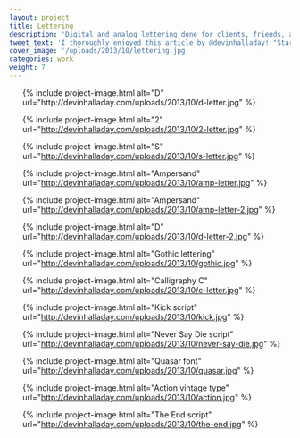 ```yaml
---
layout: project
title: Lettering
description: 'Digital and analog lettering done for clients, friends, and studio projects.'
tweet_text: 'I thoroughly enjoyed this article by @devinhalladay! "Starting Fresh":'
cover_image: '/uploads/2013/10/lettering.jpg'
categories: work
weight: 7
---
```

<ul class="small-block-grid-1 large-block-grid-3">
  {% include project-image.html alt="D" url="http://devinhalladay.com/uploads/2013/10/d-letter.jpg" %}

  {% include project-image.html alt="2" url="http://devinhalladay.com/uploads/2013/10/2-letter.jpg" %}

  {% include project-image.html alt="S" url="http://devinhalladay.com/uploads/2013/10/s-letter.jpg" %}

  {% include project-image.html alt="Ampersand" url="http://devinhalladay.com/uploads/2013/10/amp-letter.jpg" %}

  {% include project-image.html alt="Ampersand" url="http://devinhalladay.com/uploads/2013/10/amp-letter-2.jpg" %}

  {% include project-image.html alt="D" url="http://devinhalladay.com/uploads/2013/10/d-letter-2.jpg" %}

  {% include project-image.html alt="Gothic lettering" url="http://devinhalladay.com/uploads/2013/10/gothic.jpg" %}

  {% include project-image.html alt="Calligraphy C" url="http://devinhalladay.com/uploads/2013/10/c-letter.jpg" %}

  {% include project-image.html alt="Kick script" url="http://devinhalladay.com/uploads/2013/10/kick.jpg" %}

  {% include project-image.html alt="Never Say Die script" url="http://devinhalladay.com/uploads/2013/10/never-say-die.jpg" %}

  {% include project-image.html alt="Quasar font" url="http://devinhalladay.com/uploads/2013/10/quasar.jpg" %}

  {% include project-image.html alt="Action vintage type" url="http://devinhalladay.com/uploads/2013/10/action.jpg" %}

  {% include project-image.html alt="The End script" url="http://devinhalladay.com/uploads/2013/10/the-end.jpg" %}
</ul>